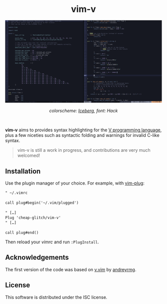 <div align="center">
	<h1>vim-v</h1>
</div>
<img src="https://raw.githubusercontent.com/cheap-glitch/vim-v/master/docs/screenshot.png" alt="code sample">
<p align="center"><em>colorscheme: <a href="https://github.com/cocopon/iceberg.vim">Iceberg</a>, font: Hack</em></p>
<p>&nbsp;</p>

**vim-v**  aims  to   provides  syntax   highlighting   for   the
[V  programming language](https://vlang.io), plus a  few niceties
such as syntactic folding and warnings for invalid C-like syntax.

 > vim-v is still a work in progress, and contributions are very much welcomed!

## Installation

Use the plugin manager of your choice. For example, with
[vim-plug](https://github.com/junegunn/vim-plug):
```vim
" ~/.vimrc

call plug#begin('~/.vim/plugged')

" […]
Plug 'cheap-glitch/vim-v'
" […]

call plug#end()
```
Then reload your _vimrc_ and run `:PlugInstall`.

## Acknowledgements

The first version of the code was based on
[v.vim](https://github.com/andreyrmg/v.vim)
by [andreyrmg](https://github.com/andreyrmg).

## License

This software is distributed under the ISC license.
